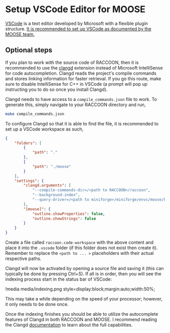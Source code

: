 # Setup VSCode Editor for MOOSE

[VSCode](https://code.visualstudio.com/) is a text editor developed by Microsoft with a flexible plugin structure. [It is recommended to set up VSCode as documented by the MOOSE team.](https://mooseframework.inl.gov/help/development/VSCode.html)

## Optional steps

If you plan to work with the source code of RACCOON, then it is recommended to use the [clangd](https://marketplace.visualstudio.com/items?itemName=llvm-vs-code-extensions.vscode-clangd) extension instead of Microsoft IntelliSense for code autocompletion. Clangd reads the project's compile commands and stores linking information for faster retrieval. If you go this route, make sure to disable IntelliSense for C++ in VSCode (a prompt will pop up instructing you to do so once you install Clangd).

Clangd needs to have access to a `compile_commands.json` file to work. To generate this, simply navigate to your RACCOON directory and run,

``` bash
make compile_commands.json
```

To configure Clangd so that it is able to find the file, it is recommended to set up a VSCode workspace as such,

```JSON
{
    "folders": [
        {
            "path": "."
        },
        {
            "path": "./moose"
        }
    ],
    "settings": {
        "clangd.arguments": [
            "--compile-commands-dir=/<path to RACCOON>/raccoon",
            "--background-index",
            "--query-driver=/<path to miniforge>/miniforge/envs/moose/bin/mpicxx"
        ],
        "[moose]": {
            "outline.showProperties": false,
            "outline.showStrings": false
        }
    }
}
```

Create a file called `raccoon.code-workspace` with the above content and place it into the `.vscode` folder (if this folder does not exist then create it). Remember to replace the `<path to ... >` placeholders with their actual respective paths.

Clangd will now be activated by opening a source file and saving it (this can typically be done by pressing Ctrl+S). If all is in order, then you will see the indexing process start in the status bar of VSCode:

!media media/indexing.png style=display:block;margin:auto;width:50%;

This may take a while depending on the speed of your processor; however, it only needs to be done once.

Once the indexing finishes you should be able to utilize the autocomplete features of Clangd in both RACCOON and MOOSE. I recommend reading the Clangd [documentation](https://marketplace.visualstudio.com/items?itemName=llvm-vs-code-extensions.vscode-clangd) to learn about the full capabilities.
